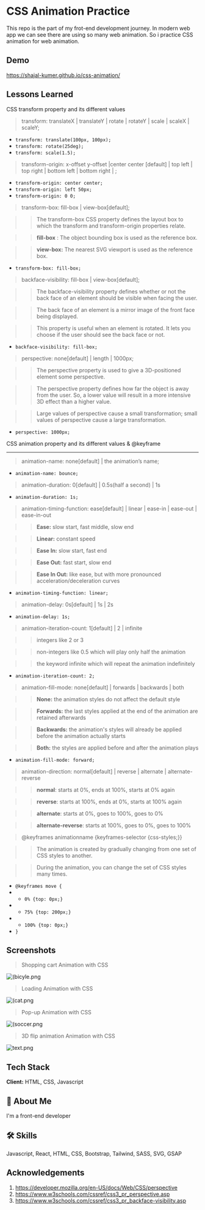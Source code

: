 # CSS Animation Practice

This repo is the part of my frot-end development journey. In modern web app we can see there are using so many web animation. So i practice CSS animation for web animation.

## Demo

https://shajal-kumer.github.io/css-animation/

## Lessons Learned

CSS transform property and its different values

> transform: translateX | translateY | rotate | rotateY | scale | scaleX | scaleY;

-   `transform: translate(100px, 100px);`
-   `transform: rotate(25deg);`
-   `transform: scale(1.5);`

> transform-origin: x-offset y-offset |center center [default] | top left | top right | bottom left | bottom right | ;

-   `transform-origin: center center;`
-   `transform-origin: left 50px;`
-   `transform-origin: 0 0;`

> transform-box: fill-box | view-box[default];

> > The transform-box CSS property defines the layout box to which the transform and transform-origin properties relate.

> > **fill-box** : The object bounding box is used as the reference box.

> > **view-box:** The nearest SVG viewport is used as the reference box.

-   `transform-box: fill-box;`

> backface-visibility: fill-box | view-box[default];

> > The backface-visibility property defines whether or not the back face of an element should be visible when facing the user.

> > The back face of an element is a mirror image of the front face being displayed.

> > This property is useful when an element is rotated. It lets you choose if the user should see the back face or not.

-   `backface-visibility: fill-box;`

> perspective: none[default] | length | 1000px;

> > The perspective property is used to give a 3D-positioned element some perspective.

> > The perspective property defines how far the object is away from the user. So, a lower value will result in a more intensive 3D effect than a higher value.

> > Large values of perspective cause a small transformation; small values of perspective cause a large transformation.

-   `perspective: 1000px;`

CSS animation property and its different values & @keyframe

---

> animation-name: none[default] | the animation’s name;

-   `animation-name: bounce;`

> animation-duration: 0[default] | 0.5s(half a second) | 1s

-   `animation-duration: 1s;`

> animation-timing-function: ease[default] | linear | ease-in | ease-out | ease-in-out

> > **Ease:** slow start, fast middle, slow end

> > **Linear:** constant speed

> > **Ease In:** slow start, fast end

> > **Ease Out:** fast start, slow end

> > **Ease In Out:** like ease, but with more pronounced acceleration/deceleration curves

-   `animation-timing-function: linear;`

> animation-delay: 0s[default] | 1s | 2s

-   `animation-delay: 1s;`

> animation-iteration-count: 1[default] | 2 | infinite

> > integers like 2 or 3

> > non-integers like 0.5 which will play only half the animation

> > the keyword infinite which will repeat the animation indefinitely

-   `animation-iteration-count: 2;`

> animation-fill-mode: none[default] | forwards | backwards | both

> > **None:** the animation styles do not affect the default style

> > **Forwards:** the last styles applied at the end of the animation are retained afterwards

> > **Backwards:** the animation's styles will already be applied before the animation actually starts

> > **Both:** the styles are applied before and after the animation plays

-   `animation-fill-mode: forward;`

> animation-direction: normal[default] | reverse | alternate | alternate-reverse

> > **normal**: starts at 0%, ends at 100%, starts at 0% again

> > **reverse**: starts at 100%, ends at 0%, starts at 100% again

> > **alternate**: starts at 0%, goes to 100%, goes to 0%

> > **alternate-reverse**: starts at 100%, goes to 0%, goes to 100%

> @keyframes animationname {keyframes-selector {css-styles;}}

> > The animation is created by gradually changing from one set of CSS styles to another.

> > During the animation, you can change the set of CSS styles many times.

-   `@keyframes move {`
-   -   `0% {top: 0px;}`
-   -   `75% {top: 200px;}`
-   -   `100% {top: 0px;}`
-   `}`

## Screenshots

> Shopping cart Animation with CSS

![(bicyle.png](shopping.png)

> Loading Animation with CSS

![(cat.png](loading.png)

> Pop-up Animation with CSS

![(soccer.png](pop-up.png)

> 3D flip animation Animation with CSS

![text.png](flip.png)

## Tech Stack

**Client:** HTML, CSS, Javascript

## 🚀 About Me

I'm a front-end developer

## 🛠 Skills

Javascript, React, HTML, CSS, Bootstrap, Tailwind, SASS, SVG, GSAP

## Acknowledgements

1. https://developer.mozilla.org/en-US/docs/Web/CSS/perspective
2. https://www.w3schools.com/cssref/css3_pr_perspective.asp
3. https://www.w3schools.com/cssref/css3_pr_backface-visibility.asp
